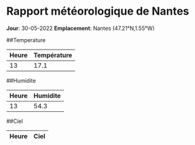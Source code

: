 # Rapport météorologique de Nantes 

**Jour**: 30-05-2022 
**Emplacement**: Nantes (47.21°N,1.55°W)

##Temperature

| Heure | Température |
|----------|------------|
|  13      |  17.1      |

##Humidite

| Heure | Humidite |
|----------|------------|
|  13      |  54.3      |

##Ciel

| Heure | Ciel |
|----------|------------|
